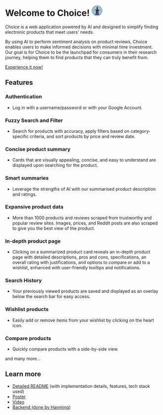 # Welcome to Choice! <img src="public/wiz1.svg" width="35rem" height="35rem">

Choice is a web application powered by AI and designed to simplify finding electronic products that meet users' needs. 

By using AI to perform sentiment analysis on product reviews, Choice enables users to make informed decisions with minimal time investment. Our goal is for Choice to be the launchpad for consumers in their research journey, helping them to find products that they can truly benefit from. 

[Experience it now!](https://tower-of-god-frontend.vercel.app/)

## Features
### Authentication
- Log in with a username/password or with your Google Account.
### Fuzzy Search and Filter
- Search for products with accuracy, apply filters based on category-specific criteria, and sort products by price and review date.
### Concise product summary
- Cards that are visually appealing, concise, and easy to understand are displayed upon searching for the product.
### Smart summaries
- Leverage the strengths of AI with our summarised product description and ratings.
### Expansive product data
- More than 1000 products and reviews scraped from trustworthy and popular review sites. Images, prices, and Reddit posts are also scraped to give you the best view of the product.
### In-depth product page
- Clicking on a summarized product card reveals an in-depth product page with detailed descriptions, pros and cons, specifications, an overall rating with justifications, and options to compare or add to a wishlist, enhanced with user-friendly tooltips and notifications.
### Search History
- Your previously viewed products are saved and displayed as an overlay below the search bar for easy access.
### Wishlist products
- Easily add or remove items from your wishlist by clicking on the heart icon.
### Compare products
- Quickly compare products with a side-by-side view.


and many more...

## Learn more
- [Detailed README](https://docs.google.com/document/d/10kgy5mT9E-mv82hU6Y3i8lkGFw6Eg2-z/edit?usp=drive_link&ouid=102499220375296338215&rtpof=true&sd=true) (with implementation details, features, tech stack used)
- [Poster](https://drive.google.com/file/d/1CltWR_JojfN3krzuCdj5rOBSAREMlnjA/view?usp=drive_link) 
- [Video](https://drive.google.com/file/d/1-muAdtvyngJcPsvlRmjlxnhjVqNZc48N/view?usp=drive_link )
- [Backend (done by Hanming)](https://github.com/hm-yang1/tower-of-god)
